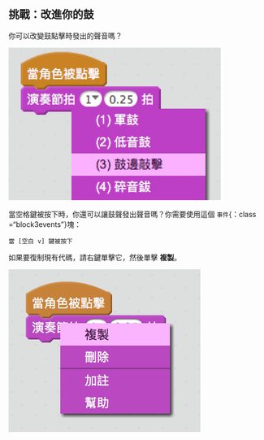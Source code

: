 ## 挑戰：改進你的鼓

你可以改變鼓點擊時發出的聲音嗎？

![截圖](images/band-drum-sound.png)

當空格鍵被按下時，你還可以讓鼓聲發出聲音嗎？你需要使用這個 `事件`{：class =“block3events”}塊：

```blocks3
當 [空白 v] 鍵被按下
```

如果要復制現有代碼，請右鍵單擊它，然後單擊 **複製**。

![截圖](images/band-duplicate-code.png)
